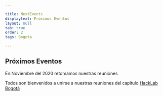```yaml
---

title: NextEvents
displaytext: Próximos Eventos
layout: null
tab: true
order: 2
tags: Bogota

---
```


## Próximos Eventos

En Noviembre del 2020 retomamos nuestras reuniones

Todos son bienvenidos a unirse a nuestras reuniones del capítulo
[HackLab Bogotá](https://www.meetup.com/es-ES/OWASP-Bogota-Meetup-Group/)
